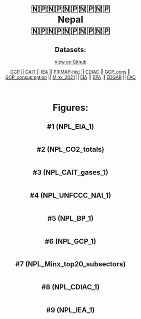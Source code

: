 
<center>
<h1 align="center">
🇳🇵🇳🇵🇳🇵🇳🇵🇳🇵
<br>
Nepal
<br>
🇳🇵🇳🇵🇳🇵🇳🇵🇳🇵
</h1>
<h2>Datasets:</h2>
<p><a href="https://github.com/dquintani/Greenhouse-Data/tree/master/country_data/NPL_Nepal/data">View on Github</a>
<br></p><p><a href="data/NPL_GCP.csv">GCP</a> || <a href="data/NPL_CAIT.csv">CAIT</a> || <a href="data/NPL_IEA.csv">IEA</a> || <a href="data/NPL_PRIMAP-hist.csv">PRIMAP-hist</a> || <a href="data/NPL_CDIAC.csv">CDIAC</a> || <a href="data/NPL_GCP_cons.csv">GCP_cons</a> || <a href="data/NPL_GCP_consupmption.csv">GCP_consupmption</a> || <a href="data/NPL_Minx_2021.csv">Minx_2021</a> || <a href="data/NPL_EIA.csv">EIA</a> || <a href="data/NPL_EPA.csv">EPA</a> || <a href="data/NPL_EDGAR.csv">EDGAR</a> || <a href="data/NPL_FAO.csv">FAO</a></p><p><br></p>
<h1>Figures:</h1><h2>#1 (NPL_EIA_1)</h2>
<p><img alt="" src="figures/NPL_EIA_1.png" /></p><h2>#2 (NPL_CO2_totals)</h2>
<p><img alt="" src="figures/NPL_CO2_totals.png" /></p><h2>#3 (NPL_CAIT_gases_1)</h2>
<p><img alt="" src="figures/NPL_CAIT_gases_1.png" /></p><h2>#4 (NPL_UNFCCC_NAI_1)</h2>
<p><img alt="" src="figures/NPL_UNFCCC_NAI_1.png" /></p><h2>#5 (NPL_BP_1)</h2>
<p><img alt="" src="figures/NPL_BP_1.png" /></p><h2>#6 (NPL_GCP_1)</h2>
<p><img alt="" src="figures/NPL_GCP_1.png" /></p><h2>#7 (NPL_Minx_top20_subsectors)</h2>
<p><img alt="" src="figures/NPL_Minx_top20_subsectors.png" /></p><h2>#8 (NPL_CDIAC_1)</h2>
<p><img alt="" src="figures/NPL_CDIAC_1.png" /></p><h2>#9 (NPL_IEA_1)</h2>
<p><img alt="" src="figures/NPL_IEA_1.png" /></p>